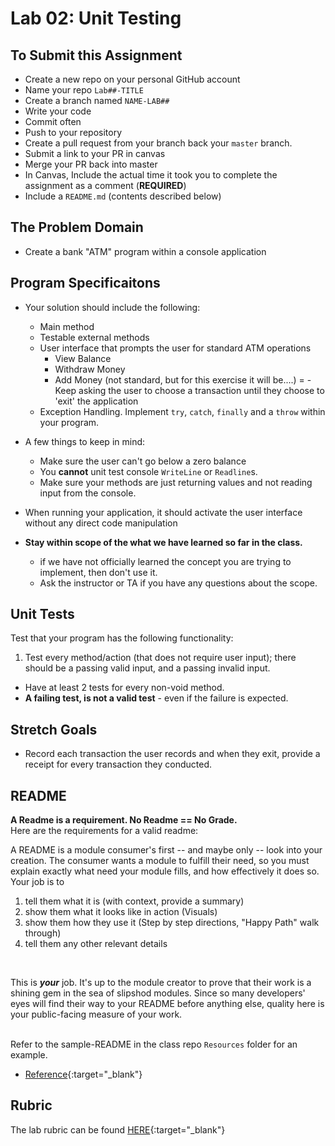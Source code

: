 Lab 02: Unit Testing
=====================================

## To Submit this Assignment
- Create a new repo on your personal GitHub account
- Name your repo `Lab##-TITLE`
- Create a branch named `NAME-LAB##`
- Write your code
- Commit often
- Push to your repository
- Create a pull request from your branch back your `master` branch.
- Submit a link to your PR in canvas
- Merge your PR back into master
- In Canvas, Include the actual time it took you to complete the assignment as a comment (**REQUIRED**)
- Include a `README.md` (contents described below)


## The Problem Domain
- Create a bank "ATM" program within a console application


## Program Specificaitons
- Your solution should include the following:
    - Main method
	- Testable external methods
	- User interface that prompts the user for standard ATM operations
		- View Balance
		- Withdraw Money
		- Add Money (not standard, but for this exercise it will be....)
=	- Keep asking the user to choose a transaction until they choose to 'exit' the application
	- Exception Handling. Implement `try`, `catch`, `finally` and a `throw` within your program.
- A few things to keep in mind:
	- Make sure the user can't go below a zero balance
	- You **cannot** unit test console `WriteLine` or `Readline`s. 
	- Make sure your methods are just returning values and not reading input from the console. 

- When running your application, it should activate the user interface without any direct code manipulation

- **Stay within scope of the what we have learned so far in the class.**
	- if we have not officially learned the concept you are trying to implement, then don't use it. 
	- Ask the instructor or TA if you have any questions about the scope. 


## Unit Tests
Test that your program has the following functionality:
1. Test every method/action (that does not require user input); there should be a passing valid input, and a passing invalid input.
- Have at least 2 tests for every non-void method.
- **A failing test, is not a valid test** - even if the failure is expected. 


## Stretch Goals
- Record each transaction the user records and when they exit, provide a receipt for every transaction they conducted. 


## README
**A Readme is a requirement. No Readme == No Grade.** <br />
Here are the requirements for a valid readme: <br />

A README is a module consumer's first -- and maybe only -- look into your creation. The consumer wants a module to fulfill their need, so you must explain exactly what need your module fills, and how effectively it does so.
<br />
Your job is to

1. tell them what it is (with context, provide a summary)
2. show them what it looks like in action (Visuals)
3. show them how they use it (Step by step directions, "Happy Path" walk through)
4. tell them any other relevant details
<br />

This is ***your*** job. It's up to the module creator to prove that their work is a shining gem in the sea of slipshod modules. Since so many developers' eyes will find their way to your README before anything else, quality here is your public-facing measure of your work.

<br /> Refer to the sample-README in the class repo `Resources` folder for an example. 
- [Reference](https://github.com/noffle/art-of-readme){:target="_blank"} 


## Rubric

The lab rubric can be found [HERE](../../Resources/rubric){:target="_blank"} 
